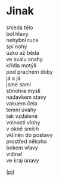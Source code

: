Jinak
=====

shledá tělo  
bol hlavy  
nehybní ruce  
spí nohy  
úzko až běda  
ve svalu snahy  
křídla motýlí  
pod prachem doby  
já a já  
jsme sami  
stínohra mysli  
nádavkem stavy  
vakuem čela  
temní úvahy  
tak vzdálené  
volnosti vlohy  
v okně smích  
vklíněn do postavy  
prostřed někoho  
bokem vřavy  
vidina!  
ve kraj únavy

(pj)

